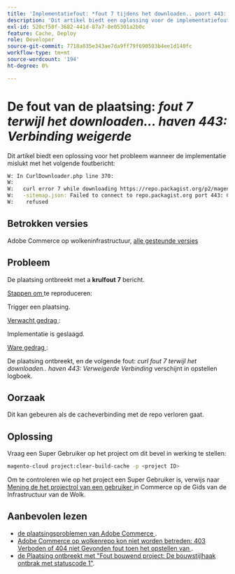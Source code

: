 ```yaml
---
title: 'Implementatiefout: *fout 7 tijdens het downloaden.. poort 443: verbinding geweigerd*'
description: 'Dit artikel biedt een oplossing voor de implementatiefout: *"fout 7 tijdens het downloaden van ... poort 443: verbinding geweigerd"*.'
exl-id: 520cf50f-3682-441d-87a7-8e05301a2b0c
feature: Cache, Deploy
role: Developer
source-git-commit: 7718a835e343ae7da9ff79f690503b4ee1d140fc
workflow-type: tm+mt
source-wordcount: '194'
ht-degree: 0%

---
```


# De fout van de plaatsing: *fout 7 terwijl het downloaden... haven 443: Verbinding weigerde*

Dit artikel biedt een oplossing voor het probleem wanneer de implementatie mislukt met het volgende foutbericht:

```bash
W: In CurlDownloader.php line 370:
W:
W:   curl error 7 while downloading https://repo.packagist.org/p2/magento/module
W:   -sitemap.json: Failed to connect to repo.packagist.org port 443: Connection
W:    refused
```

## Betrokken versies

Adobe Commerce op wolkeninfrastructuur, [ alle gesteunde versies ](https://www.adobe.com/content/dam/cc/en/legal/terms/enterprise/pdfs/Adobe-Commerce-Software-Lifecycle-Policy.pdf)

## Probleem

De plaatsing ontbreekt met a **krulfout 7** bericht.

<u> Stappen om </u> te reproduceren:

Trigger een plaatsing.

<u> Verwacht gedrag </u>:

Implementatie is geslaagd.

<u> Ware gedrag </u>:

De plaatsing ontbreekt, en de volgende fout: *curl fout 7 terwijl het downloaden.. haven 443: Verweigerde Verbinding* verschijnt in opstellen logboek.

## Oorzaak

Dit kan gebeuren als de cacheverbinding met de repo verloren gaat.

## Oplossing

Vraag een Super Gebruiker op het project om dit bevel in werking te stellen:

```bash
magento-cloud project:clear-build-cache -p <project ID>
```

Om te controleren wie op het project een Super Gebruiker is, verwijs naar [ Mening de het projectrol van een gebruiker ](/docs/commerce-cloud-service/user-guide/project/user-access.html?lang=en#view-a-user’s-project-role) in Commerce op de Gids van de Infrastructuur van de Wolk.

## Aanbevolen lezen

* [ de plaatsingsproblemen van Adobe Commerce ](/docs/commerce-knowledge-base/kb/troubleshooting/deployment/magento-deployment-troubleshooter.html).
* [ Adobe Commerce op wolkenrepo kon niet worden betreden: 403 Verboden of 404 niet Gevonden fout toen het opstellen van ](/docs/commerce-knowledge-base/kb/troubleshooting/deployment/magento-commerce-cloud-repo-could-not-be-accessed-403-forbidden-or-404-not-found-error-when-deploying.html).
* [ de Plaatsing ontbreekt met &quot;Fout bouwend project: De bouwstijlhaak ontbrak met statuscode 1&quot;](/docs/commerce-knowledge-base/kb/troubleshooting/deployment/deployment-fails-with-error-building-project-the-build-hook-failed-with-status-code-1.html).

